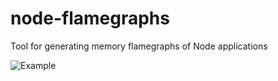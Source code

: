 # node-flamegraphs

Tool for generating memory flamegraphs of Node applications

![Example](https://user-images.githubusercontent.com/964245/158399183-c4ad9c9b-d0d8-45dd-8f75-e0285fbbf9e4.svg)
